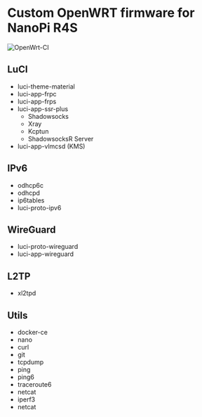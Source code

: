 # Custom OpenWRT firmware for NanoPi R4S

![OpenWrt-CI](https://github.com/HowyoungZhou/openwrt-nano-pi-r2s/workflows/OpenWrt-CI/badge.svg)

## LuCI
- luci-theme-material
- luci-app-frpc
- luci-app-frps
- luci-app-ssr-plus
  - Shadowsocks
  - Xray
  - Kcptun
  - ShadowsocksR Server
- luci-app-vlmcsd (KMS)

## IPv6
- odhcp6c
- odhcpd
- ip6tables
- luci-proto-ipv6

## WireGuard
-  luci-proto-wireguard
-  luci-app-wireguard

## L2TP
- xl2tpd

## Utils
- docker-ce
- nano
- curl
- git
- tcpdump
- ping
- ping6
- traceroute6
- netcat
- iperf3
- netcat